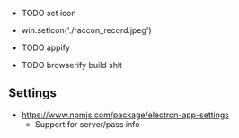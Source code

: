  - TODO set icon
- win.setIcon('./raccon_record.jpeg')

- TODO appify
- TODO browserify build shit


## Settings

* https://www.npmjs.com/package/electron-app-settings
  * Support for server/pass info
